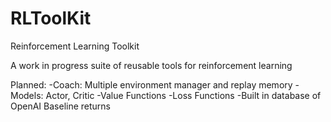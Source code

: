 # RLToolKit
Reinforcement Learning Toolkit

A work in progress suite of reusable tools for reinforcement learning

Planned:
  -Coach: Multiple environment manager and replay memory
  -Models: Actor, Critic
  -Value Functions
  -Loss Functions
  -Built in database of OpenAI Baseline returns
